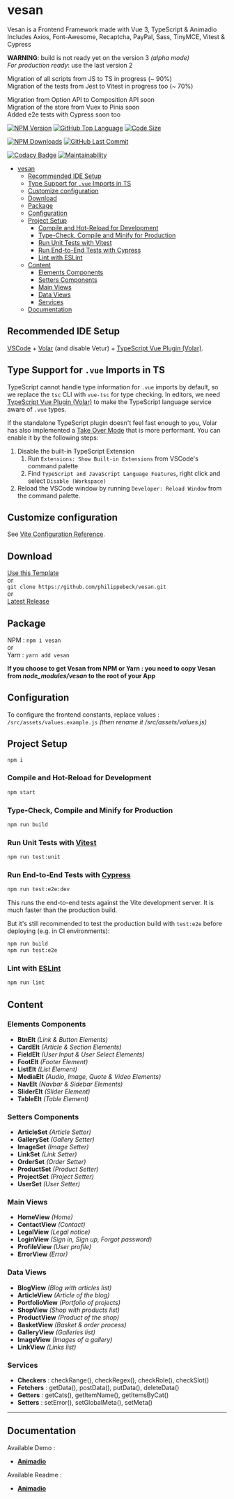 # vesan

Vesan is a Frontend Framework made with Vue 3, TypeScript & Animadio  
Includes Axios, Font-Awesome, Recaptcha, PayPal, Sass, TinyMCE, Vitest & Cypress  

**WARNING**: build is not ready yet on the version 3 *(alpha mode)*  
*For production ready*: use the last version 2  

Migration of all scripts from JS to TS in progress (~ 90%)  
Migration of the tests from Jest to Vitest in progress too (~ 70%)  

Migration from Option API to Composition API soon  
Migration of the store from Vuex to Pinia soon  
Added e2e tests with Cypress soon too  

[![NPM Version](https://badgen.net/npm/v/vesan)](https://www.npmjs.com/package/vesan)
[![GitHub Top Language](https://img.shields.io/github/languages/top/philippebeck/vesan)](https://github.com/philippebeck/vesan)
[![Code Size](https://img.shields.io/github/languages/code-size/philippebeck/vesan)](https://github.com/philippebeck/vesan/tree/master)

[![NPM Downloads](https://badgen.net/npm/dt/vesan)](https://www.npmjs.com/package/vesan)
[![GitHub Last Commit](https://badgen.net/github/last-commit/philippebeck/vesan)](https://github.com/philippebeck/vesan/commits/master)

[![Codacy Badge](https://app.codacy.com/project/badge/Grade/cfde730eaf0f48a587afc8b95a2ac119)](https://www.codacy.com/gh/philippebeck/vesan/dashboard)
[![Maintainability](https://api.codeclimate.com/v1/badges/61debaf8cefe10b19cc6/maintainability)](https://codeclimate.com/github/philippebeck/vesan/maintainability)

- [vesan](#vesan)
  - [Recommended IDE Setup](#recommended-ide-setup)
  - [Type Support for `.vue` Imports in TS](#type-support-for-vue-imports-in-ts)
  - [Customize configuration](#customize-configuration)
  - [Download](#download)
  - [Package](#package)
  - [Configuration](#configuration)
  - [Project Setup](#project-setup)
    - [Compile and Hot-Reload for Development](#compile-and-hot-reload-for-development)
    - [Type-Check, Compile and Minify for Production](#type-check-compile-and-minify-for-production)
    - [Run Unit Tests with Vitest](#run-unit-tests-with-vitest)
    - [Run End-to-End Tests with Cypress](#run-end-to-end-tests-with-cypress)
    - [Lint with ESLint](#lint-with-eslint)
  - [Content](#content)
    - [Elements Components](#elements-components)
    - [Setters Components](#setters-components)
    - [Main Views](#main-views)
    - [Data Views](#data-views)
    - [Services](#services)
  - [Documentation](#documentation)

## Recommended IDE Setup

[VSCode](https://code.visualstudio.com/) + [Volar](https://marketplace.visualstudio.com/items?itemName=Vue.volar) (and disable Vetur) + [TypeScript Vue Plugin (Volar)](https://marketplace.visualstudio.com/items?itemName=Vue.vscode-typescript-vue-plugin).

## Type Support for `.vue` Imports in TS

TypeScript cannot handle type information for `.vue` imports by default, so we replace the `tsc` CLI with `vue-tsc` for type checking. In editors, we need [TypeScript Vue Plugin (Volar)](https://marketplace.visualstudio.com/items?itemName=Vue.vscode-typescript-vue-plugin) to make the TypeScript language service aware of `.vue` types.

If the standalone TypeScript plugin doesn't feel fast enough to you, Volar has also implemented a [Take Over Mode](https://github.com/johnsoncodehk/volar/discussions/471#discussioncomment-1361669) that is more performant. You can enable it by the following steps:

1. Disable the built-in TypeScript Extension
    1) Run `Extensions: Show Built-in Extensions` from VSCode's command palette
    2) Find `TypeScript and JavaScript Language Features`, right click and select `Disable (Workspace)`
2. Reload the VSCode window by running `Developer: Reload Window` from the command palette.

## Customize configuration

See [Vite Configuration Reference](https://vitejs.dev/config/).

## Download

[Use this Template](https://github.com/philippebeck/vesan/generate)  
or  
`git clone https://github.com/philippebeck/vesan.git`  
or  
[Latest Release](https://github.com/philippebeck/vesan/releases)  

## Package

NPM : `npm i vesan`  
or  
Yarn : `yarn add vesan`  

**If you choose to get Vesan from NPM or Yarn : you need to copy Vesan from *node_modules/vesan* to the root of your App**

## Configuration

To configure the frontend constants, replace values :  
`/src/assets/values.example.js` *(then rename it /src/assets/values.js)*  

## Project Setup

```sh
npm i
```

### Compile and Hot-Reload for Development

```sh
npm start
```

### Type-Check, Compile and Minify for Production

```sh
npm run build
```

### Run Unit Tests with [Vitest](https://vitest.dev/)

```sh
npm run test:unit
```

### Run End-to-End Tests with [Cypress](https://www.cypress.io/)

```sh
npm run test:e2e:dev
```

This runs the end-to-end tests against the Vite development server.
It is much faster than the production build.

But it's still recommended to test the production build with `test:e2e` before deploying (e.g. in CI environments):

```sh
npm run build
npm run test:e2e
```

### Lint with [ESLint](https://eslint.org/)

```sh
npm run lint
```
## Content

### Elements Components  
-   **BtnElt** *(Link & Button Elements)*  
-   **CardElt** *(Article & Section Elements)*  
-   **FieldElt** *(User Input & User Select Elements)*  
-   **FootElt** *(Footer Element)*  
-   **ListElt** *(List Element)*  
-   **MediaElt** *(Audio, Image, Quote & Video Elements)*  
-   **NavElt** *(Navbar & Sidebar Elements)*  
-   **SliderElt** *(Slider Element)*  
-   **TableElt** *(Table Element)*  

### Setters Components  
-   **ArticleSet** *(Article Setter)*  
-   **GallerySet** *(Gallery Setter)*  
-   **ImageSet** *(Image Setter)*  
-   **LinkSet** *(Link Setter)*  
-   **OrderSet** *(Order Setter)*  
-   **ProductSet** *(Product Setter)*  
-   **ProjectSet** *(Project Setter)*  
-   **UserSet** *(User Setter)*  

### Main Views  
-   **HomeView** *(Home)*  
-   **ContactView** *(Contact)*  
-   **LegalView** *(Legal notice)*  
-   **LoginView** *(Sign in, Sign up, Forgot password)*  
-   **ProfileView** *(User profile)*  
-   **ErrorView** *(Error)*  

### Data Views  
-   **BlogView** *(Blog with articles list)*  
-   **ArticleView** *(Article of the blog)*  
-   **PortfolioView** *(Portfolio of projects)*
-   **ShopView** *(Shop with products list)*  
-   **ProductView** *(Product of the shop)*  
-   **BasketView** *(Basket & order process)*  
-   **GalleryView** *(Galleries list)*  
-   **ImageView** *(Images of a gallery)*  
-   **LinkView** *(Links list)*  

### Services  
-   **Checkers** : checkRange(), checkRegex(), checkRole(), checkSlot()  
-   **Fetchers** : getData(), postData(), putData(), deleteData()  
-   **Getters** : getCats(), getItemName(), getItemsByCat()  
-   **Setters** : setError(), setGlobalMeta(), setMeta()  

---

## Documentation

Available Demo :
-   [**Animadio**](https://philippebeck.github.io/animadio)  

Available Readme :  
-   [**Animadio**](https://github.com/philippebeck/animadio)  

